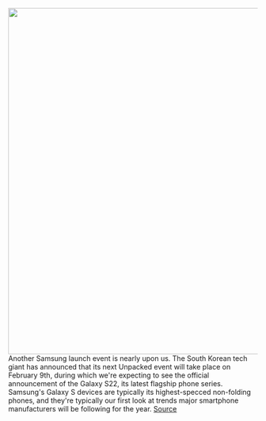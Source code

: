 <img src='https://cdn.vox-cdn.com/thumbor/YkkQrBFmVGzNLMQkNgoSU-XlqsQ=/0x0:1080x700/1200x675/filters:focal(454x264:626x436)/cdn.vox-cdn.com/uploads/chorus_image/image/70435888/s22U.0.jpg' width='700px' /><br/>
Another Samsung launch event is nearly upon us. The South Korean tech giant has announced that its next Unpacked event will take place on February 9th, during which we're expecting to see the official announcement of the Galaxy S22, its latest flagship phone series. Samsung's Galaxy S devices are typically its highest-specced non-folding phones, and they're typically our first look at trends major smartphone manufacturers will be following for the year.
<a href='https://www.theverge.com/2022/1/26/22902649/samsung-galaxy-s22-unpacked-event-tab-s8-home-mini-2-date'> Source <a/>